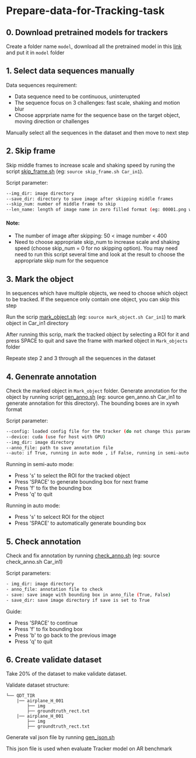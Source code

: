 # Prepare-data-for-Tracking-task
## 0. Download pretrained models for trackers
Create a folder name ``model``, download all the pretrained model in this [link](https://drive.google.com/drive/folders/1uy7mG95tIRT6eXj9csyywAyI9wO6XdjR?usp=sharing) and put it in ``model`` folder

## 1. Select data sequences manually 
Data sequences requirement:
- Data sequence need to be continuous, uninterupted
- The sequence focus on 3 challenges: fast scale, shaking and motion blur
- Choose apprpriate name for the sequence base on the target object, moving direction or challenges

Manually select all the sequences in the dataset and then move to next step

## 2. Skip frame
Skip middle frames to increase scale and shaking speed by runing the script [skip_frame.sh](./skip_frame.sh) (eg: ``source skip_frame.sh Car_in1``).

Script parameter:
```bash
--img_dir: image directory 
--save_dir: directory to save image after skipping middle frames
--skip_num: number of middle frame to skip
--len_name: length of image name in zero filled format (eg: 00001.png with len_name = 5)
```
#### Note:
- The number of image after skipping: 50 < image number < 400
- Need to choose appropriate skip_num to increase scale and shaking speed (choose skip_num = 0 for no skipping option). You may need need to run this script several time and look at the result to choose the appropriate skip num for the sequence

## 3. Mark the object 
In sequences which have multiple objects, we need to choose which object to be tracked. If the sequence only contain one object, you can skip this step

Run the scrip [mark_object.sh](./mark_object.sh) (eg: ``source mark_object.sh Car_in1``) to mark object in Car_in1 directory

After running this scrip, mark the tracked object by selecting a ROI for it and press SPACE to quit and save the frame with marked object in ``Mark_objects`` folder

Repeate step 2 and 3 through all the sequences in the dataset

## 4. Genenrate annotation
Check the marked object in ``Mark_object`` folder.
Generate annotation for the object by running script [gen_anno.sh](./gen_anno.sh) (eg: source gen_anno.sh Car_in1 to generate annotation for this directory). The bounding boxes are in xywh format

Script parameter:
```bash
--config: loaded config file for the tracker (do not change this parameter)
--device: cuda (use for host with GPU)
--img_dir: image directory
--anno_file: path to save annotation file
--auto: if True, running in auto mode , if False, running in semi-auto mode (you can fix the bounding box manually if the tracker generate wrong bounding box)
```
Running in semi-auto mode:
- Press 's' to select the ROI for the tracked object
- Press 'SPACE' to generate bounding box for next frame
- Press 'f' to fix the bounding box
- Press 'q' to quit

Running in auto mode:
- Press 's' to selcect ROI for the object
- Press 'SPACE' to automatically generate bounding box

## 5. Check annotation
Check and fix annotation by running [check_anno.sh](check_anno.sh) (eg: source check_anno.sh Car_in1)

Script parameters:
```bash
- img_dir: image directory
- anno_file: annotation file to check
- save: save image with bounding box in anno_file (True, False)
- save_dir: save image directory if save is set to True
```
Guide:
- Press 'SPACE' to continue
- Press 'f' to fix bounding box
- Press 'b' to go back to the previous image
- Press 'q' to quit

## 6. Create validate dataset
Take 20% of the dataset to make validate dataset.

Validate dataset structure:
```
└── QDT_TIR
    |── airplane_H_001
        ├── img
        ├── groundtruth_rect.txt
    |── airplane_H_001
        ├── img
        ├── groundtruth_rect.txt

```

Generate val json file by running [gen_json.sh](gen_sjon.sh)

This json file is used when evaluate Tracker model on AR benchmark
